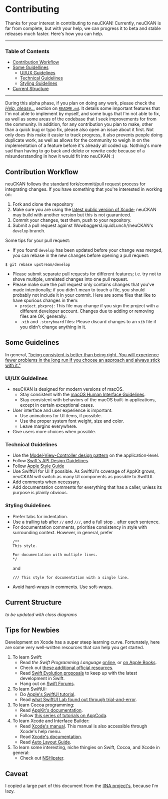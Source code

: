 # Contributing

Thanks for your interest in contributing to neuCKAN! Currently, neuCKAN is far from complete, but with your help, we can progress it to beta and stable releases much faster. Here's how you can help.

---

### Table of Contents

- [Contribution Workflow](#contribution-workflow)
- [Some Guidellines](#some-guidelines)
	- [UI/UX Guidelines](#ui/ux-guidelines)	
	- [Technical Guidelines](#technical-guidelines)
	- [Styling Guidelines](#styling-guidelines)
- [Current Structure](#current-structure)

---

During this alpha phase, if you plan on doing any work, please check the [_Help, please..._](README.md#help,-please...) section on [`README.md`](README.md). It details some important features that I'm not able to implement by myself, and some bugs that I'm not able to fix, as well as some areas of the codebase that I seek improvements for from the community. In addition, for any contribution you plan to make, other than a quick bug or typo fix, please also open an issue about it first. Not only does this make it easier to track progress, it also prevents people doing duplicate work, as well as allows for the community to weigh in on the implementation of a feature before it's already all coded up. Nothing's more sad than having to go back and delete or rewrite code because of a misunderstanding in how it would fit into neuCKAN :(

## Contribution Workflow

neuCKAN follows the standard fork/commit/pull request process for integrating changes. If you have something that you're interested in working on:

1. Fork and clone the repository
2. Make sure you are using the [latest public version of Xcode](https://itunes.apple.com/us/app/xcode/id497799835); neuCKAN may build with another version but this is not guaranteed.
3. Commit your changes, test them, push to your repository.
4. Submit a pull request against WowbaggersLiquidLunch//neuCKAN's `develop` branch.

Some tips for your pull request:

- If you found `develop` has been updated before your change was merged, you can rebase in the new changes before opening a pull request:
```console
$ git rebase upstream/develop
```
- Please submit separate pull requests for different features; i.e. try not to shove multiple, unrelated changes into one pull request.
- Please make sure the pull request only contains changes that you've made intentionally; if you didn't mean to touch a file, you should probably not include it in your commit. Here are some files that like to have spurious changes in them:
	- `project.pbxproj`: This file may change if you sign the project with a different developer account. Changes due to adding or removing files are OK, generally.
	- `.xib` and `.storyboard` files: Please discard changes to an `xib` file if you didn't change anything in it.

## Some Guidelines

In general, ["being consistent is better than being right. You will experience fewer problems in the long run if you choose an approach and always stick with it."](https://developer.apple.com/library/archive/documentation/UserExperience/Conceptual/AutolayoutPG/AnatomyofaConstraint.html#//apple_ref/doc/uid/TP40010853-CH9-SW1)

### UI/UX Guidelines

- neuCKAN is designed for modern versions of macOS.
	- Stay consistent with the [macOS Human Interface Guidelines](https://developer.apple.com/design/human-interface-guidelines/macos/).
	- Stay consistent with behaviors of the macOS built-in applications, except in certain exceptional cases.
- User interface and user experience is important.
	- Use animations for UI items, if possible.
	- Use the proper system font weight, size and color.
	- Leave margins everywhere.
- Give users more choices when possible.

### Technical Guidelines

- Use the [Model-View-Controller design pattern](https://developer.apple.com/library/archive/documentation/General/Conceptual/DevPedia-CocoaCore/MVC.html) on the application-level.
- Follow [Swift's API Design Guidelines](https://swift.org/documentation/api-design-guidelines/).
- Follow [Apple Style Guide](https://help.apple.com/applestyleguide/)
- Use SwiftUI for UI if possible. As SwiftUI's coverage of AppKit grows, neuCKAN will switch as many UI components as possible to SwiftUI.
- Add comments when necessary.
- Add documentation comments for everything that has a caller, unless its purpose is plainly obvious.

### Styling Guidelines

- Prefer tabs for indentation.
- Use a trailing tab after `//` and `///`, and a full stop `.` after each sentence.
- For documentation comments, prioritise consistency in style with surrounding context. However, in general, prefer
	```
	/**
	This style.
	
	For documentation with multiple lines.
	*/
	```
	and
	```
	///	This style for documentation with a single line.
	```
- Avoid hard-wraps in comments. Use soft-wraps.

## Current Structure

_to be updated with class diagrams_

## Tips for Newbies

Development on Xcode has a super steep learning curve. Fortunately, here are some very well-written resources that can help you get started.

1. To learn Swift:
	- Read _the Swift Programming Language_ [online](https://swift.org/documentation/#the-swift-programming-language), or [on Apple Books](https://books.apple.com/us/book/the-swift-programming-language-swift-5-2/id881256329).
	- Check out [these additional official resources](https://developer.apple.com/swift/resources/).
	- Read [Swift Evolution proposals](https://developer.apple.com/swift/resources/) to keep up with the latest development in Swift.
	- Hang out on [Swift Forums](https://forums.swift.org).
2. To learn SwiftUI:
	- Do [Apple's SwiftUI tutorial](https://developer.apple.com/tutorials/SwiftUI/tutorials).
	- Read [what SwiftUI Lab found out through trial-and-error](https://swiftui-lab.com).
3. To learn Cocoa programming:
	- Read [AppKit's documentation](https://developer.apple.com/documentation/appkit).
	- Follow [this series of tutorials on AppCoda](https://www.appcoda.com/macos-programming/).
4. To learn Xcode and Interface Builder:
	- Read [Xcode's manual](https://help.apple.com/xcode/mac/current/index.html). This manual is also accessible through Xcode's help menu.
	- Read [Xcode's documentation](https://developer.apple.com/documentation/xcode).
	- Read [Auto Layout Guide](https://developer.apple.com/library/archive/documentation/UserExperience/Conceptual/AutolayoutPG/index.html).
5. To learn some interesting, niche thingies on Swift, Cocoa, and Xcode in general: 
	- Check out [NSHipster](https://nshipster.com).

## Caveat

I copied a large part of this document from the [IINA project's](https://github.com/iina/iina/blob/develop/CONTRIBUTING.md), because I'm lazy.
